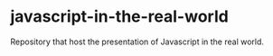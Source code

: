# javascript-in-the-real-world
Repository that host the presentation of Javascript in the real world.
